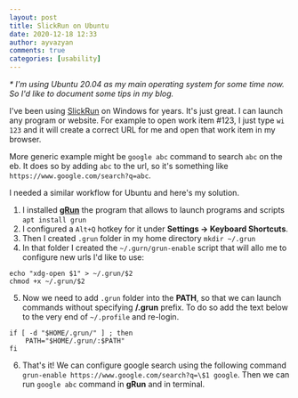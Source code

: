 ```yaml
---
layout: post
title: SlickRun on Ubuntu
date: 2020-12-18 12:33
author: ayvazyan
comments: true
categories: [usability]
---
```



*\* I'm using Ubuntu 20.04 as my main operating system for some time now. 
So I'd like to document some tips in my blog.*

I've been using [SlickRun](https://bayden.com/slickrun/) on Windows for years. It's just great. I can launch any program or website. For example to open work item #123, I just type `wi 123` and it will create a correct URL for me and open that work item in my browser.

More generic example might be `google abc` command to search `abc` on the eb. It does so by adding `abc` to the url, so it's something like `https://www.google.com/search?q=abc`.

I needed a similar workflow for Ubuntu and here's my solution.


1. I installed [**gRun**](https://launchpad.net/ubuntu/+source/grun/0.9.3-2) the program that allows to launch programs and scripts
`apt install grun`
2. I configured a `Alt+Q` hotkey for it under **Settings -> Keyboard Shortcuts**.
3. Then I created `.grun` folder in my home directory `mkdir ~/.grun`
4. In that folder I created the `~/.gurn/grun-enable` script that will allo me to configure new urls I'd like to use:
```
echo "xdg-open $1" > ~/.grun/$2
chmod +x ~/.grun/$2
```
5. Now we need to add `.grun` folder into the **PATH**, so that we can launch commands without specifying **/.grun** prefix. To do so add the text below to the very end of `~/.profile` and re-login.
```
if [ -d "$HOME/.grun/" ] ; then
    PATH="$HOME/.grun/:$PATH"
fi
```
6. That's it! We can configure google search using the following command `grun-enable https://www.google.com/search?q=\$1 google`.
Then we can run `google abc` command in **gRun** and in terminal.
